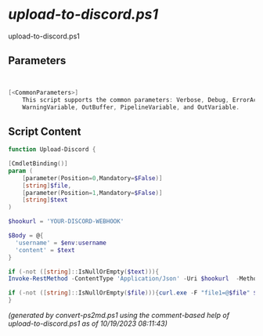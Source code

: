*upload-to-discord.ps1*
================

upload-to-discord.ps1 


Parameters
----------
```powershell


[<CommonParameters>]
    This script supports the common parameters: Verbose, Debug, ErrorAction, ErrorVariable, WarningAction, 
    WarningVariable, OutBuffer, PipelineVariable, and OutVariable.
```

Script Content
--------------
```powershell
function Upload-Discord {

[CmdletBinding()]
param (
    [parameter(Position=0,Mandatory=$False)]
    [string]$file,
    [parameter(Position=1,Mandatory=$False)]
    [string]$text 
)

$hookurl = 'YOUR-DISCORD-WEBHOOK'

$Body = @{
  'username' = $env:username
  'content' = $text
}

if (-not ([string]::IsNullOrEmpty($text))){
Invoke-RestMethod -ContentType 'Application/Json' -Uri $hookurl  -Method Post -Body ($Body | ConvertTo-Json)};

if (-not ([string]::IsNullOrEmpty($file))){curl.exe -F "file1=@$file" $hookurl}
}
```

*(generated by convert-ps2md.ps1 using the comment-based help of upload-to-discord.ps1 as of 10/19/2023 08:11:43)*
